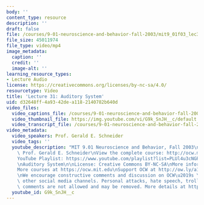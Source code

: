 ```yaml
---
body: ''
content_type: resource
description: ''
draft: false
file: /courses/9-01-neuroscience-and-behavior-fall-2003/mit9_01f03_lec31_360p_16_9.mp4
file_size: 45011974
file_type: video/mp4
image_metadata:
  caption: ''
  credit: ''
  image-alt: ''
learning_resource_types:
- Lecture Audio
license: https://creativecommons.org/licenses/by-nc-sa/4.0/
resourcetype: Video
title: 'Lecture 31: Auditory System'
uid: d32648ff-4a93-42de-a118-2140782b640d
video_files:
  video_captions_file: /courses/9-01-neuroscience-and-behavior-fall-2003/1zfVGlvAmczgLnWYy2ZDilOdZ_PGYoBjh_transcript.webvtt
  video_thumbnail_file: https://img.youtube.com/vi/G9k_SnJH__c/default.jpg
  video_transcript_file: /courses/9-01-neuroscience-and-behavior-fall-2003/1zfVGlvAmczgLnWYy2ZDilOdZ_PGYoBjh_transcript.pdf
video_metadata:
  video_speakers: Prof. Gerald E. Schneider
  video_tags: ''
  youtube_description: "MIT 9.01 Neuroscience and Behavior, Fall 2003\nInstructor:\
    \ Prof. Gerald E. Schneider\nView the complete course: http://ocw.mit.edu/courses/brain-and-cognitive-sciences/9-01-neuroscience-and-behavior-fall-2003\n\
    YouTube Playlist: https://www.youtube.com/playlist?list=PLUl4u3cNGP63U7FmbKD9KClb-94dyPJim\n\
    \nAuditory System\n\nLicense: Creative Commons BY-NC-SA\nMore information at https://ocw.mit.edu/terms\n\
    More courses at https://ocw.mit.edu\nSupport OCW at http://ow.ly/a1If50zVRlQ\n\
    \nWe encourage constructive comments and discussion on OCW\u2019s YouTube and\
    \ other social media channels. Personal attacks, hate speech, trolling, and inappropriate\
    \ comments are not allowed and may be removed. More details at https://ocw.mit.edu/comments."
  youtube_id: G9k_SnJH__c
---
```

